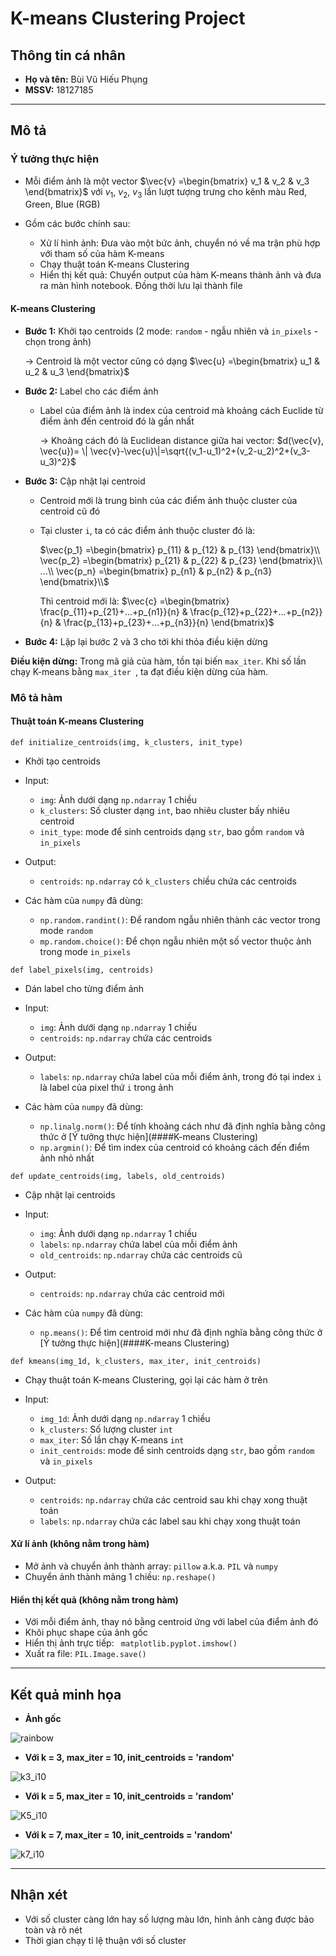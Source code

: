 # K-means Clustering Project

## Thông tin cá nhân

* **Họ và tên:** Bùi Vũ Hiếu Phụng
* **MSSV:** 18127185



--------------------------------------------------------

## Mô tả

### Ý tưởng thực hiện

* Mỗi điểm ảnh là một vector $\vec{v} =\begin{bmatrix} v_1 & v_2 & v_3 \end{bmatrix}$ với $v_1,\ v_2,\ v_3$ lần lượt tượng trưng cho kênh màu Red, Green, Blue (RGB)

* Gồm các bước chính sau:
  * Xử lí hình ảnh: Đưa vào một bức ảnh, chuyển nó về ma trận phù hợp với tham số của hàm K-means
  * Chạy thuật toán K-means Clustering
  * Hiển thị kết quả: Chuyển output của hàm K-means thành ảnh và đưa ra màn hình notebook. Đồng thời lưu lại thành file
  
  

#### K-means Clustering 

* **Bước 1:** Khởi tạo centroids (2 mode: `random` - ngẫu nhiên và `in_pixels` - chọn trong ảnh)

  $\rightarrow$ Centroid là một vector cũng có dạng $\vec{u} =\begin{bmatrix} u_1 & u_2 & u_3 \end{bmatrix}$ 

* **Bước 2:** Label cho các điểm ảnh

  * Label của điểm ảnh là index của centroid mà khoảng cách Euclide từ điểm ảnh đến centroid đó là gần nhất
  
    $\rightarrow$ Khoảng cách đó là Euclidean distance giữa hai vector: $d(\vec{v}, \vec{u})= \| \vec{v}-\vec{u}\|=\sqrt{(v_1-u_1)^2+(v_2-u_2)^2+(v_3-u_3)^2}$
  
* **Bước 3:** Cập nhật lại centroid

  * Centroid mới là trung bình của các điểm ảnh thuộc cluster của centroid cũ đó

  * Tại cluster `i`, ta có các điểm ảnh thuộc cluster đó là:

    $\vec{p_1} =\begin{bmatrix} p_{11} & p_{12} & p_{13} \end{bmatrix}\\
    \vec{p_2} =\begin{bmatrix} p_{21} & p_{22} & p_{23} \end{bmatrix}\\
    ...\\
    \vec{p_n} =\begin{bmatrix} p_{n1} & p_{n2} & p_{n3} \end{bmatrix}\\$

    Thì centroid mới là: $\vec{c} =\begin{bmatrix} \frac{p_{11}+p_{21}+...+p_{n1}}{n} & \frac{p_{12}+p_{22}+...+p_{n2}}{n} & \frac{p_{13}+p_{23}+...+p_{n3}}{n} \end{bmatrix}$

* **Bước 4:** Lặp lại bước 2 và 3 cho tới khi thỏa điều kiện dừng

**Điều kiện dừng:** Trong mã giả của hàm, tồn tại biến `max_iter`. Khi số lần chạy K-means bằng `max_iter `, ta đạt điều kiện dừng của hàm.



### Mô tả hàm

#### Thuật toán K-means Clustering

`def initialize_centroids(img, k_clusters, init_type)`

* Khởi tạo centroids
* Input:
  * `img`: Ảnh dưới dạng `np.ndarray` 1 chiều
  * `k_clusters`: Số cluster dạng `int`, bao nhiêu cluster bấy nhiêu centroid
  * `init_type`: mode để sinh centroids dạng `str`, bao gồm `random` và `in_pixels`
* Output:
  
  * `centroids`: `np.ndarray` có `k_clusters` chiều chứa các centroids
* Các hàm của `numpy` đã dùng:
  * `np.random.randint()`: Để random ngẫu nhiên thành các vector trong mode `random`
  * `mp.random.choice()`: Để chọn ngẫu nhiên một số vector thuộc ảnh trong mode `in_pixels` 
  
  

`def label_pixels(img, centroids)`

* Dán label cho từng điểm ảnh
* Input:
  * `img`: Ảnh dưới dạng `np.ndarray` 1 chiều
  * `centroids`: `np.ndarray` chứa các centroids
* Output:
  
  * `labels`: `np.ndarray` chứa label của mỗi điểm ảnh, trong đó tại index `i` là label của pixel thứ `i` trong ảnh
* Các hàm của `numpy` đã dùng:
  * `np.linalg.norm()`: Để tính khoảng cách như đã định nghĩa bằng công thức ở  [Ý tưởng thực hiện](####K-means Clustering)
  * `np.argmin()`: Để tìm index của centroid có khoảng cách đến điểm ảnh nhỏ nhất
  
  

`def update_centroids(img, labels, old_centroids)`

* Cập nhật lại centroids
* Input:
  * `img`: Ảnh dưới dạng `np.ndarray` 1 chiều
  * `labels`: `np.ndarray` chứa label của mỗi điểm ảnh
  * `old_centroids`: `np.ndarray` chứa các centroids cũ
* Output:
  
  * `centroids`: `np.ndarray` chứa các centroid mới
* Các hàm của `numpy` đã dùng:
  
  * `np.means()`: Để tìm centroid mới như đã định nghĩa bằng công thức ở  [Ý tưởng thực hiện](####K-means Clustering)
  
  

`def kmeans(img_1d, k_clusters, max_iter, init_centroids)`

* Chạy thuật toán K-means Clustering, gọi lại các hàm ở trên

* Input:

  * `img_1d`: Ảnh dưới dạng `np.ndarray` 1 chiều
  * `k_clusters`:  Số lượng cluster `int`
  * `max_iter`:  Số lần chạy K-means `int`
  * `init_centroids`: mode để sinh centroids dạng `str`, bao gồm `random` và `in_pixels`
* Output:

  * `centroids`: `np.ndarray` chứa các centroid sau khi chạy xong thuật toán
  * `labels`: `np.ndarray` chứa các label sau khi chạy xong thuật toán 
  
  

#### Xử lí ảnh (không nằm trong hàm)

* Mở ảnh và chuyển ảnh thành array: `pillow` a.k.a. `PIL` và `numpy`
* Chuyển ảnh thành mảng 1 chiều: `np.reshape()`



#### Hiển thị kết quả (không nằm trong hàm)

* Với mỗi điểm ảnh, thay nó bằng centroid ứng với label của điểm ảnh đó
* Khôi phục shape của ảnh gốc
* Hiển thị ảnh trực tiếp: ` matplotlib.pyplot.imshow()`
* Xuất ra file: `PIL.Image.save()`



----------------------------------------------------------------

## Kết quả minh họa

* **Ảnh gốc**

![rainbow](rainbow.jpg)



* **Với k = 3, max_iter = 10, init_centroids = 'random'**

![k3_i10](k3_i10.png)



* **Với k = 5, max_iter = 10, init_centroids = 'random'**

![K5_i10](k5_i10.png)



* **Với k = 7, max_iter = 10, init_centroids = 'random'**

![k7_i10](k7_i10.png)



-------------------------------------------------

## Nhận xét

* Với số cluster càng lớn hay số lượng màu lớn, hình ảnh càng được bảo toàn và rõ nét
* Thời gian chạy tỉ lệ thuận với số cluster